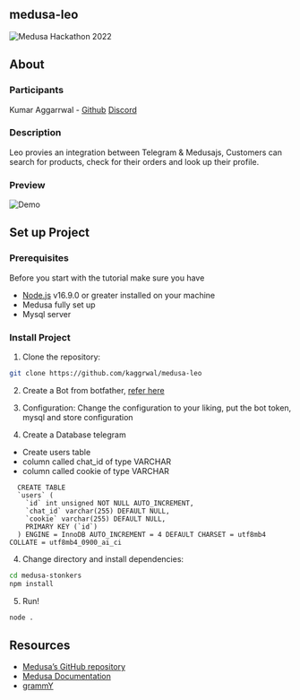 ## medusa-leo
![Medusa Hackathon 2022](https://i.postimg.cc/CL1kLJnP/dots-cover-template.jpg)

## About

### Participants
Kumar Aggarrwal - [Github](https://github.com/kaggrwal "@kaggrwal")  [Discord](https://discordapp.com/users/IPI#7729)

### Description

Leo provies an integration between Telegram & Medusajs, Customers can search for products, check for their orders and look up their profile.

### Preview

![Demo](https://s4.gifyu.com/images/ezgif-3-45ed7d74f0.gif)

## Set up Project

### Prerequisites
Before you start with the tutorial make sure you have

- [Node.js](https://nodejs.org/en/) v16.9.0 or greater installed on your machine
- Medusa fully set up
- Mysql server

### Install Project

1. Clone the repository:
```bash
git clone https://github.com/kaggrwal/medusa-leo
```
2. Create a Bot from botfather, [refer here](https://riptutorial.com/telegram-bot/example/25075/create-a-bot-with-the-botfather)

3. Configuration:
Change the configuration to your liking, put the bot token, mysql and store configuration

4. Create a Database telegram
* Create users table 
* column called chat_id of type VARCHAR
* column called cookie of type VARCHAR
```example query:
  CREATE TABLE
  `users` (
    `id` int unsigned NOT NULL AUTO_INCREMENT,
    `chat_id` varchar(255) DEFAULT NULL,
    `cookie` varchar(255) DEFAULT NULL,
    PRIMARY KEY (`id`)
  ) ENGINE = InnoDB AUTO_INCREMENT = 4 DEFAULT CHARSET = utf8mb4 COLLATE = utf8mb4_0900_ai_ci
```

4. Change directory and install dependencies:
```bash
cd medusa-stonkers
npm install
```

5. Run!
```bash
node .
```

## Resources
- [Medusa’s GitHub repository](https://github.com/medusajs/medusa)
- [Medusa Documentation](https://docs.medusajs.com/)
- [grammY](https://grammy.dev/)
